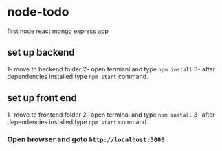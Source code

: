 # node-todo
first node react mongo express app 
## set up backend
1- move to backend folder
2- open termianl and type `npm install`
3- after dependencies installed type `npm start` command.
## set up front end
1- move to frontend folder
2- open terminal and type `npm install`
3- after dependencies installed type `npm start` command.
### Open browser and goto `http://localhost:3000`
